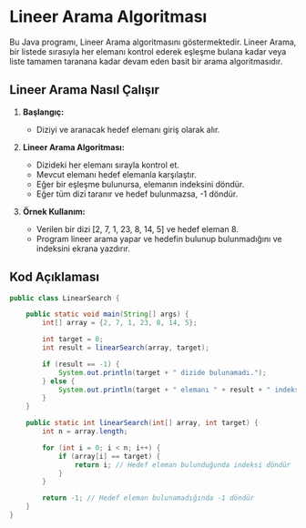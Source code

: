 # Lineer Arama Algoritması

Bu Java programı, Lineer Arama algoritmasını göstermektedir. Lineer Arama, bir listede sırasıyla her elemanı kontrol ederek eşleşme bulana kadar veya liste tamamen taranana kadar devam eden basit bir arama algoritmasıdır.

## Lineer Arama Nasıl Çalışır

1. **Başlangıç:**
    - Diziyi ve aranacak hedef elemanı giriş olarak alır.

2. **Lineer Arama Algoritması:**
    - Dizideki her elemanı sırayla kontrol et.
    - Mevcut elemanı hedef elemanla karşılaştır.
    - Eğer bir eşleşme bulunursa, elemanın indeksini döndür.
    - Eğer tüm dizi taranır ve hedef bulunmazsa, -1 döndür.

3. **Örnek Kullanım:**
    - Verilen bir dizi [2, 7, 1, 23, 8, 14, 5] ve hedef eleman 8.
    - Program lineer arama yapar ve hedefin bulunup bulunmadığını ve indeksini ekrana yazdırır.

## Kod Açıklaması

```java
public class LinearSearch {

    public static void main(String[] args) {
        int[] array = {2, 7, 1, 23, 8, 14, 5};

        int target = 8;
        int result = linearSearch(array, target);

        if (result == -1) {
            System.out.println(target + " dizide bulunamadı.");
        } else {
            System.out.println(target + " elemanı " + result + " indeksinde bulundu.");
        }
    }

    public static int linearSearch(int[] array, int target) {
        int n = array.length;

        for (int i = 0; i < n; i++) {
            if (array[i] == target) {
                return i; // Hedef eleman bulunduğunda indeksi döndür
            }
        }

        return -1; // Hedef eleman bulunamadığında -1 döndür
    }
}
